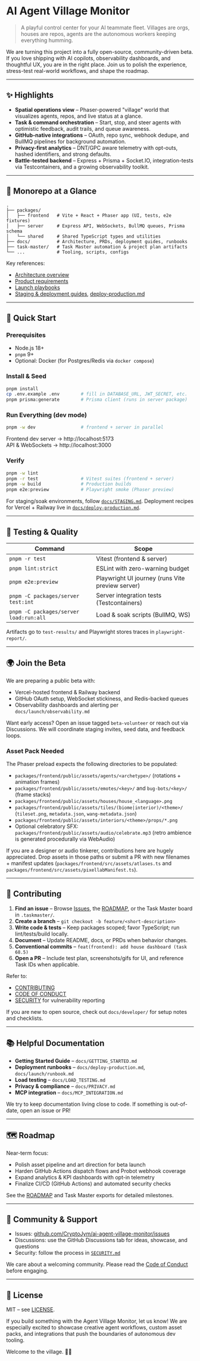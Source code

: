 # AI Agent Village Monitor

> A playful control center for your AI teammate fleet. Villages are orgs, houses are repos, agents are the autonomous workers keeping everything humming.

We are turning this project into a fully open-source, community-driven beta. If you love shipping with AI copilots, observability dashboards, and thoughtful UX, you are in the right place. Join us to polish the experience, stress-test real-world workflows, and shape the roadmap.

---

## ✨ Highlights

- **Spatial operations view** – Phaser-powered "village" world that visualizes agents, repos, and live status at a glance.
- **Task & command orchestration** – Start, stop, and steer agents with optimistic feedback, audit trails, and queue awareness.
- **GitHub-native integrations** – OAuth, repo sync, webhook dedupe, and BullMQ pipelines for background automation.
- **Privacy-first analytics** – DNT/GPC aware telemetry with opt-outs, hashed identifiers, and strong defaults.
- **Battle-tested backend** – Express + Prisma + Socket.IO, integration-tests via Testcontainers, and a growing observability toolkit.

---

## 🧱 Monorepo at a Glance

```
.
├── packages/
│   ├── frontend   # Vite + React + Phaser app (UI, tests, e2e fixtures)
│   ├── server     # Express API, WebSockets, BullMQ queues, Prisma schema
│   └── shared     # Shared TypeScript types and utilities
├── docs/          # Architecture, PRDs, deployment guides, runbooks
├── task-master/   # Task Master automation & project plan artifacts
└── ...            # Tooling, scripts, configs
```

Key references:

- [Architecture overview](docs/ARCHITECTURE.md)
- [Product requirements](docs/PRD.md)
- [Launch playbooks](docs/launch/)
- [Staging & deployment guides](docs/STAGING.md), [deploy-production.md](docs/deploy-production.md)

---

## 🚀 Quick Start

### Prerequisites

- Node.js 18+
- `pnpm` 9+
- Optional: Docker (for Postgres/Redis via `docker compose`)

### Install & Seed

```bash
pnpm install
cp .env.example .env        # fill in DATABASE_URL, JWT_SECRET, etc.
pnpm prisma:generate        # Prisma client (runs in server package)
```

### Run Everything (dev mode)

```bash
pnpm -w dev                 # frontend + server in parallel
```

Frontend dev server → http://localhost:5173  
API & WebSockets → http://localhost:3000

### Verify

```bash
pnpm -w lint
pnpm -r test                # Vitest suites (frontend + server)
pnpm -w build               # Production builds
pnpm e2e:preview            # Playwright smoke (Phaser preview)
```

For staging/soak environments, follow [`docs/STAGING.md`](docs/STAGING.md). Deployment recipes for Vercel + Railway live in [`docs/deploy-production.md`](docs/deploy-production.md).

---

## 🧪 Testing & Quality

| Command                                | Scope                                            |
| -------------------------------------- | ------------------------------------------------ |
| `pnpm -r test`                         | Vitest (frontend & server)                       |
| `pnpm lint:strict`                     | ESLint with zero-warning budget                  |
| `pnpm e2e:preview`                     | Playwright UI journey (runs Vite preview server) |
| `pnpm -C packages/server test:int`     | Server integration tests (Testcontainers)        |
| `pnpm -C packages/server load:run:all` | Load & soak scripts (BullMQ, WS)                 |

Artifacts go to `test-results/` and Playwright stores traces in `playwright-report/`.

---

## 🌍 Join the Beta

We are preparing a public beta with:

- Vercel-hosted frontend & Railway backend
- GitHub OAuth setup, WebSocket stickiness, and Redis-backed queues
- Observability dashboards and alerting per `docs/launch/observability.md`

Want early access? Open an issue tagged `beta-volunteer` or reach out via Discussions. We will coordinate staging invites, seed data, and feedback loops.

### Asset Pack Needed

The Phaser preload expects the following directories to be populated:

- `packages/frontend/public/assets/agents/<archetype>/` (rotations + animation frames)
- `packages/frontend/public/assets/emotes/<key>/` and `bug-bots/<key>/` (frame stacks)
- `packages/frontend/public/assets/houses/house_<language>.png`
- `packages/frontend/public/assets/tiles/(biome|interior)/<theme>/` (`tileset.png`, `metadata.json`, `wang-metadata.json`)
- `packages/frontend/public/assets/interiors/<theme>/props/*.png`
- Optional celebratory SFX: `packages/frontend/public/assets/audio/celebrate.mp3` (retro ambience is generated procedurally via WebAudio)

If you are a designer or audio tinkerer, contributions here are hugely appreciated. Drop assets in those paths or submit a PR with new filenames + manifest updates (`packages/frontend/src/assets/atlases.ts` and `packages/frontend/src/assets/pixellabManifest.ts`).

---

## 🤝 Contributing

1. **Find an issue** – Browse [Issues](https://github.com/CryptoJym/ai-agent-village-monitor/issues), the [ROADMAP](ROADMAP.md), or the Task Master board in `.taskmaster/`.
2. **Create a branch** – `git checkout -b feature/<short-description>`
3. **Write code & tests** – Keep packages scoped; favor TypeScript; run lint/tests/build locally.
4. **Document** – Update README, docs, or PRDs when behavior changes.
5. **Conventional commits** – `feat(frontend): add house dashboard (task 68.5)`
6. **Open a PR** – Include test plan, screenshots/gifs for UI, and reference Task IDs when applicable.

Refer to:

- [CONTRIBUTING](CONTRIBUTING.md)
- [CODE OF CONDUCT](CODE_OF_CONDUCT.md)
- [SECURITY](SECURITY.md) for vulnerability reporting

If you are new to open source, check out `docs/developer/` for setup notes and checklists.

---

## 📚 Helpful Documentation

- **Getting Started Guide** – `docs/GETTING_STARTED.md`
- **Deployment runbooks** – `docs/deploy-production.md`, `docs/launch/runbook.md`
- **Load testing** – `docs/LOAD_TESTING.md`
- **Privacy & compliance** – `docs/PRIVACY.md`
- **MCP integration** – `docs/MCP_INTEGRATION.md`

We try to keep documentation living close to code. If something is out-of-date, open an issue or PR!

---

## 🗺️ Roadmap

Near-term focus:

- Polish asset pipeline and art direction for beta launch
- Harden GitHub Actions dispatch flows and Probot webhook coverage
- Expand analytics & KPI dashboards with opt-in telemetry
- Finalize CI/CD (GitHub Actions) and automated security checks

See the [ROADMAP](ROADMAP.md) and Task Master exports for detailed milestones.

---

## 💬 Community & Support

- Issues: [github.com/CryptoJym/ai-agent-village-monitor/issues](https://github.com/CryptoJym/ai-agent-village-monitor/issues)
- Discussions: use the GitHub Discussions tab for ideas, showcase, and questions
- Security: follow the process in [`SECURITY.md`](SECURITY.md)

We care about a welcoming community. Please read the [Code of Conduct](CODE_OF_CONDUCT.md) before engaging.

---

## 📄 License

MIT – see [LICENSE](LICENSE).

If you build something with the Agent Village Monitor, let us know! We are especially excited to showcase creative agent workflows, custom asset packs, and integrations that push the boundaries of autonomous dev tooling.

Welcome to the village. 🏡🤖
